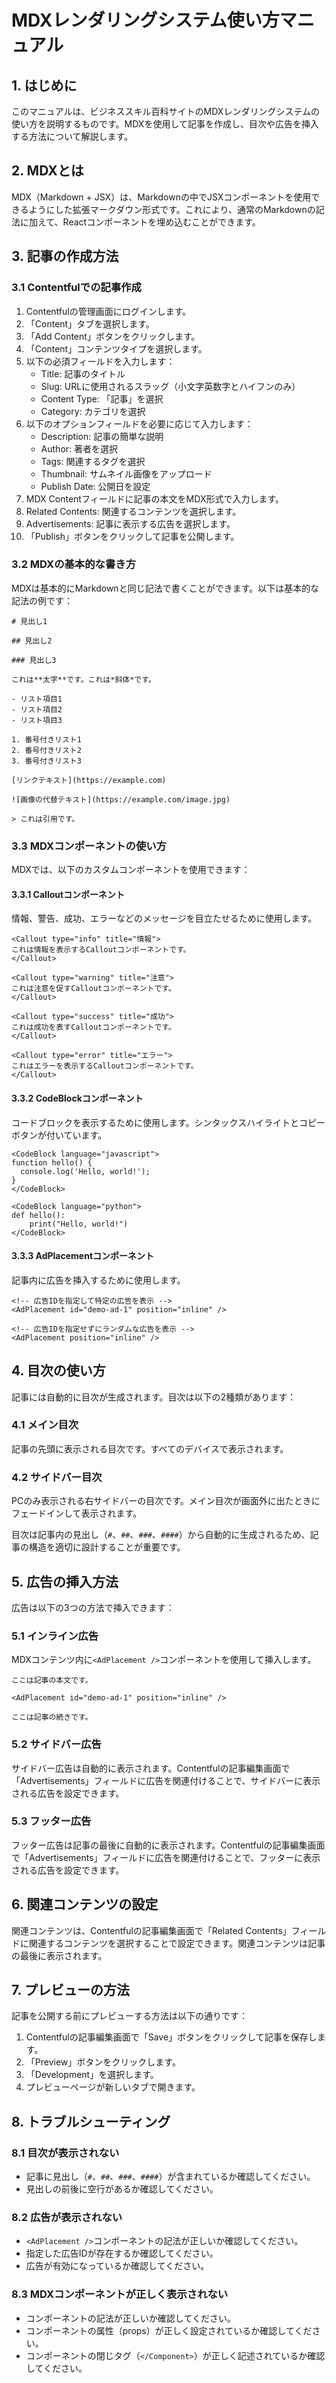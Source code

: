 # MDXレンダリングシステム使い方マニュアル

## 1. はじめに

このマニュアルは、ビジネススキル百科サイトのMDXレンダリングシステムの使い方を説明するものです。MDXを使用して記事を作成し、目次や広告を挿入する方法について解説します。

## 2. MDXとは

MDX（Markdown + JSX）は、Markdownの中でJSXコンポーネントを使用できるようにした拡張マークダウン形式です。これにより、通常のMarkdownの記法に加えて、Reactコンポーネントを埋め込むことができます。

## 3. 記事の作成方法

### 3.1 Contentfulでの記事作成

1. Contentfulの管理画面にログインします。
2. 「Content」タブを選択します。
3. 「Add Content」ボタンをクリックします。
4. 「Content」コンテンツタイプを選択します。
5. 以下の必須フィールドを入力します：
   - Title: 記事のタイトル
   - Slug: URLに使用されるスラッグ（小文字英数字とハイフンのみ）
   - Content Type: 「記事」を選択
   - Category: カテゴリを選択
6. 以下のオプションフィールドを必要に応じて入力します：
   - Description: 記事の簡単な説明
   - Author: 著者を選択
   - Tags: 関連するタグを選択
   - Thumbnail: サムネイル画像をアップロード
   - Publish Date: 公開日を設定
7. MDX Contentフィールドに記事の本文をMDX形式で入力します。
8. Related Contents: 関連するコンテンツを選択します。
9. Advertisements: 記事に表示する広告を選択します。
10. 「Publish」ボタンをクリックして記事を公開します。

### 3.2 MDXの基本的な書き方

MDXは基本的にMarkdownと同じ記法で書くことができます。以下は基本的な記法の例です：

```mdx
# 見出し1

## 見出し2

### 見出し3

これは**太字**です。これは*斜体*です。

- リスト項目1
- リスト項目2
- リスト項目3

1. 番号付きリスト1
2. 番号付きリスト2
3. 番号付きリスト3

[リンクテキスト](https://example.com)

![画像の代替テキスト](https://example.com/image.jpg)

> これは引用です。
```

### 3.3 MDXコンポーネントの使い方

MDXでは、以下のカスタムコンポーネントを使用できます：

#### 3.3.1 Calloutコンポーネント

情報、警告、成功、エラーなどのメッセージを目立たせるために使用します。

```mdx
<Callout type="info" title="情報">
これは情報を表示するCalloutコンポーネントです。
</Callout>

<Callout type="warning" title="注意">
これは注意を促すCalloutコンポーネントです。
</Callout>

<Callout type="success" title="成功">
これは成功を表すCalloutコンポーネントです。
</Callout>

<Callout type="error" title="エラー">
これはエラーを表示するCalloutコンポーネントです。
</Callout>
```

#### 3.3.2 CodeBlockコンポーネント

コードブロックを表示するために使用します。シンタックスハイライトとコピーボタンが付いています。

```mdx
<CodeBlock language="javascript">
function hello() {
  console.log('Hello, world!');
}
</CodeBlock>

<CodeBlock language="python">
def hello():
    print("Hello, world!")
</CodeBlock>
```

#### 3.3.3 AdPlacementコンポーネント

記事内に広告を挿入するために使用します。

```mdx
<!-- 広告IDを指定して特定の広告を表示 -->
<AdPlacement id="demo-ad-1" position="inline" />

<!-- 広告IDを指定せずにランダムな広告を表示 -->
<AdPlacement position="inline" />
```

## 4. 目次の使い方

記事には自動的に目次が生成されます。目次は以下の2種類があります：

### 4.1 メイン目次

記事の先頭に表示される目次です。すべてのデバイスで表示されます。

### 4.2 サイドバー目次

PCのみ表示される右サイドバーの目次です。メイン目次が画面外に出たときにフェードインして表示されます。

目次は記事内の見出し（`#`、`##`、`###`、`####`）から自動的に生成されるため、記事の構造を適切に設計することが重要です。

## 5. 広告の挿入方法

広告は以下の3つの方法で挿入できます：

### 5.1 インライン広告

MDXコンテンツ内に`<AdPlacement />`コンポーネントを使用して挿入します。

```mdx
ここは記事の本文です。

<AdPlacement id="demo-ad-1" position="inline" />

ここは記事の続きです。
```

### 5.2 サイドバー広告

サイドバー広告は自動的に表示されます。Contentfulの記事編集画面で「Advertisements」フィールドに広告を関連付けることで、サイドバーに表示される広告を設定できます。

### 5.3 フッター広告

フッター広告は記事の最後に自動的に表示されます。Contentfulの記事編集画面で「Advertisements」フィールドに広告を関連付けることで、フッターに表示される広告を設定できます。

## 6. 関連コンテンツの設定

関連コンテンツは、Contentfulの記事編集画面で「Related Contents」フィールドに関連するコンテンツを選択することで設定できます。関連コンテンツは記事の最後に表示されます。

## 7. プレビューの方法

記事を公開する前にプレビューする方法は以下の通りです：

1. Contentfulの記事編集画面で「Save」ボタンをクリックして記事を保存します。
2. 「Preview」ボタンをクリックします。
3. 「Development」を選択します。
4. プレビューページが新しいタブで開きます。

## 8. トラブルシューティング

### 8.1 目次が表示されない

- 記事に見出し（`#`、`##`、`###`、`####`）が含まれているか確認してください。
- 見出しの前後に空行があるか確認してください。

### 8.2 広告が表示されない

- `<AdPlacement />`コンポーネントの記法が正しいか確認してください。
- 指定した広告IDが存在するか確認してください。
- 広告が有効になっているか確認してください。

### 8.3 MDXコンポーネントが正しく表示されない

- コンポーネントの記法が正しいか確認してください。
- コンポーネントの属性（props）が正しく設定されているか確認してください。
- コンポーネントの閉じタグ（`</Component>`）が正しく記述されているか確認してください。

